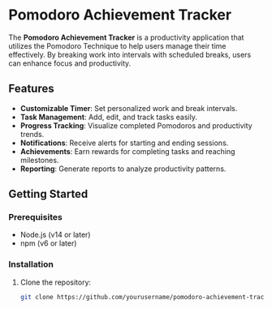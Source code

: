 # Pomodoro Achievement Tracker

The **Pomodoro Achievement Tracker** is a productivity application that utilizes the Pomodoro Technique to help users manage their time effectively. By breaking work into intervals with scheduled breaks, users can enhance focus and productivity.

## Features

- **Customizable Timer**: Set personalized work and break intervals.
- **Task Management**: Add, edit, and track tasks easily.
- **Progress Tracking**: Visualize completed Pomodoros and productivity trends.
- **Notifications**: Receive alerts for starting and ending sessions.
- **Achievements**: Earn rewards for completing tasks and reaching milestones.
- **Reporting**: Generate reports to analyze productivity patterns.

## Getting Started

### Prerequisites

- Node.js (v14 or later)
- npm (v6 or later)

### Installation

1. Clone the repository:
   ```bash
   git clone https://github.com/yourusername/pomodoro-achievement-tracker.git
